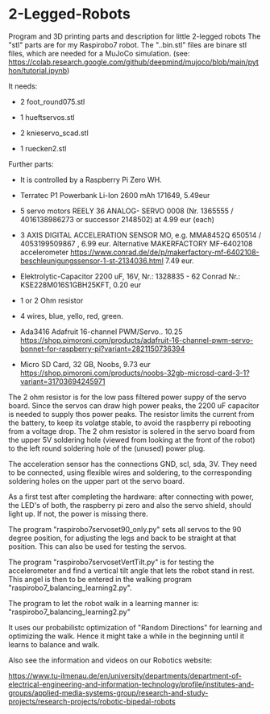 # 2-Legged-Robots

Program and 3D printing parts and description for little 2-legged robots
The "stl" parts are for my Raspirobo7 robot.
The "..bin.stl" files are binare stl files, which are needed for a MuJoCo simulation.
(see: https://colab.research.google.com/github/deepmind/mujoco/blob/main/python/tutorial.ipynb)

It needs:

- 2 foot_round075.stl

- 1 hueftservos.stl

- 2 knieservo_scad.stl

- 1 ruecken2.stl

Further parts:

- It is controlled by a Raspberry Pi Zero WH.

- Terratec P1 Powerbank Li-Ion 2600 mAh 171649, 5.49eur

- 5 servo motors REELY 36 ANALOG- SERVO 0008
(Nr. 1365555 / 4016138986273 or successor 2148502) at 4.99 eur (each)

- 3 AXIS DIGITAL ACCELERATION SENSOR MO, e.g. MMA8452Q
650514 / 4053199509867 , 6.99 eur.
Alternative MAKERFACTORY MF-6402108 accelerometer 
https://www.conrad.de/de/p/makerfactory-mf-6402108-beschleunigungssensor-1-st-2134036.html
7.49 eur.

- Elektrolytic-Capacitor 2200 uF, 16V,
Nr.: 1328835 - 62
Conrad Nr.: KSE228M016S1GBH25KFT, 0.20 eur

- 1 or 2 Ohm resistor 

- 4 wires, blue, yello, red, green.

- Ada3416  Adafruit 16-channel PWM/Servo.. 10.25
https://shop.pimoroni.com/products/adafruit-16-channel-pwm-servo-bonnet-for-raspberry-pi?variant=2821150736394 

- Micro SD Card, 32 GB, Noobs, 9.73 eur
https://shop.pimoroni.com/products/noobs-32gb-microsd-card-3-1?variant=31703694245971

The 2 ohm resistor is for the low pass filtered power suppy of the servo board. Since the servos can draw high power peaks, the 2200 uF capacitor is needed to supply thos power peaks. The resistor limits the current from the battery, to keep its volatge stable, to avoid the raspberry pi rebooting from a voltage drop. The 2 ohm resistor is solered in the servo board from the upper 5V soldering hole (viewed from looking at the front of the robot) to the left round soldering hole of the (unused) power plug. 

The acceleration sensor has the connections GND, scl, sda, 3V. They need to be connected, using flexible wires and soldering, to the corresponding soldering holes on the upper part ot the servo board.

As a first test after completing the hardware: after connecting with power, the LED's of both, the raspberry pi zero and also the servo shield, should light up. If not, the power is missing there.

The program "raspirobo7servoset90_only.py" sets all servos to the 90 degree position, for adjusting the legs and back to be straight at that position. This can also be used for testing the servos.

The program "raspirobo7servosetVertTilt.py" is for testing the accelerometer and find a vertical tilt angle that lets the robot stand in rest. This angel is then to be entered in the walking program "raspirobo7_balancing_learning2.py".

The program to let the robot walk in a learning manner is: "raspirobo7_balancing_learning2.py"

It uses our probabilistc optimization of "Random Directions" for learning and optimizing the walk. Hence it might take a while in the beginning until it learns to balance and walk.

Also see the information and videos on our Robotics website:

https://www.tu-ilmenau.de/en/university/departments/department-of-electrical-engineering-and-information-technology/profile/institutes-and-groups/applied-media-systems-group/research-and-study-projects/research-projects/robotic-bipedal-robots
